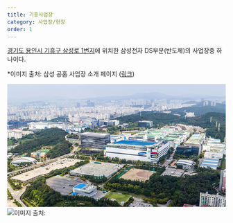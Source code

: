 ```yaml
---
title: 기흥사업장
category: 사업장/현장
order: 1
---
```


[경기도 용인시 기흥구 삼성로 1번지](https://naver.me/FCbBstmi)에 위치한 삼성전자 DS부문(반도체)의 사업장중 하나이다.

*이미지 출처: 삼성 공홈 사업장 소개 페이지 ([링크](https://www.samsung.com/sec/aboutsamsung/company/divisions/))

![Enter-image-description](/imgs/2023-12-17/KjjZCHsniq73Z571.png)![이미지 출처:](https://images.samsung.com/is/image/samsung/p5/sec/aboutsamsung/2019/company/divisions/1126/samsung-sec-giheung-office.jpg?$ORIGIN_JPG$)
<!--stackedit_data:
eyJoaXN0b3J5IjpbMzI4NzA3ODcyLDExMzc3NjQwNTJdfQ==
-->